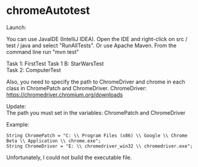 # chromeAutotest

Launch:

You can use JavaIDE (IntelliJ IDEA). Open the IDE and right-click on src / test / java and select
"RunAllTests".
Or use Apache Maven.
From the command line run "mvn test"

Task 1: FirstTest
Task 1 B: StarWarsTest <br>
Task 2: ComputerTest

Also, you need to specify the path to ChromeDriver and chrome in each class in ChromePatch and ChromeDriver.
ChromeDriver: https://chromedriver.chromium.org/downloads

Update: <br>
The path you must set in the variables: ChromePatch and ChromeDriver

Example:

    String ChromePatch = "C: \\ Program Files (x86) \\ Google \\ Chrome Beta \\ Application \\ chrome.exe";
    String ChromeDriver = "E: \\ chromedriver_win32 \\ chromedriver.exe";

Unfortunately, I could not build the executable file.



